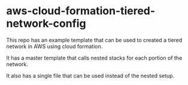 # aws-cloud-formation-tiered-network-config
This repo has an example template that can be used to created a tiered network in AWS using cloud formation. 

It has a master template that calls nested stacks for each portion of the network.  

It also has a single file that can be used instead of the nested setup. 
